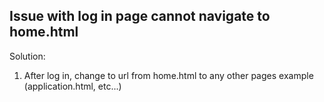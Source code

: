 ## Issue with log in page cannot navigate to home.html

Solution: 
1. After log in, change to url from home.html to any other pages example (application.html, etc...)
